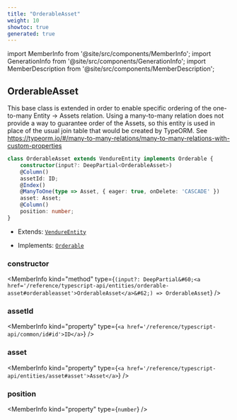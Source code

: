 ```yaml
---
title: "OrderableAsset"
weight: 10
showtoc: true
generated: true
---
```

<!-- This file was generated from the Vendure source. Do not modify. Instead, re-run the "docs:build" script -->
import MemberInfo from '@site/src/components/MemberInfo';
import GenerationInfo from '@site/src/components/GenerationInfo';
import MemberDescription from '@site/src/components/MemberDescription';


## OrderableAsset

<GenerationInfo sourceFile="packages/core/src/entity/asset/orderable-asset.entity.ts" sourceLine="18" packageName="@vendure/core" />

This base class is extended in order to enable specific ordering of the one-to-many
Entity -> Assets relation. Using a many-to-many relation does not provide a way
to guarantee order of the Assets, so this entity is used in place of the
usual join table that would be created by TypeORM.
See https://typeorm.io/#/many-to-many-relations/many-to-many-relations-with-custom-properties

```ts title="Signature"
class OrderableAsset extends VendureEntity implements Orderable {
    constructor(input?: DeepPartial<OrderableAsset>)
    @Column()
    assetId: ID;
    @Index()
    @ManyToOne(type => Asset, { eager: true, onDelete: 'CASCADE' })
    asset: Asset;
    @Column()
    position: number;
}
```
* Extends: <code><a href='/reference/typescript-api/entities/vendure-entity#vendureentity'>VendureEntity</a></code>


* Implements: <code><a href='/reference/typescript-api/entities/interfaces#orderable'>Orderable</a></code>



<div className="members-wrapper">

### constructor

<MemberInfo kind="method" type={`(input?: DeepPartial&#60;<a href='/reference/typescript-api/entities/orderable-asset#orderableasset'>OrderableAsset</a>&#62;) => OrderableAsset`}   />


### assetId

<MemberInfo kind="property" type={`<a href='/reference/typescript-api/common/id#id'>ID</a>`}   />


### asset

<MemberInfo kind="property" type={`<a href='/reference/typescript-api/entities/asset#asset'>Asset</a>`}   />


### position

<MemberInfo kind="property" type={`number`}   />




</div>
